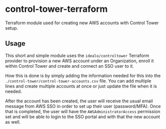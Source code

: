 # control-tower-terraform
Terraform module used for creating new AWS accounts with Control Tower setup.

## Usage ##
This short and simple module uses the `idealo/controltower` Terraform provider to provision a new AWS account under an Organization, enroll it within Control Tower and create and connect an SSO user to it.

How this is done is by simply adding the information needed for this into the `./control-tower/control-tower-accounts.csv` file. You can add multiple lines and create multiple accounts at once or just update the file when it is needed.

After the account has been created, the user will receive the usual email message from AWS SSO in order to set up their user (password/MFA). 
Once that is completed, the user will have the `AWSAdministratorAccess` permission set and will be able to login to the SSO portal and with that the new account as well.